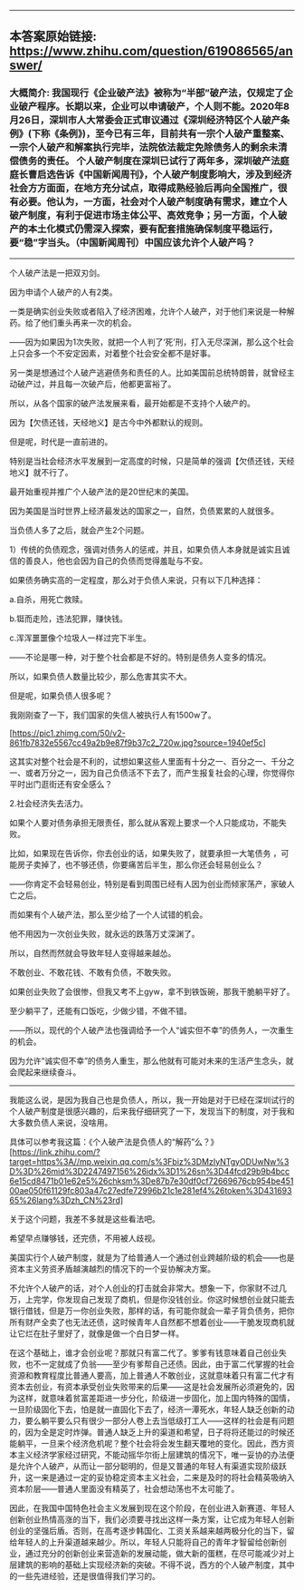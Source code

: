 ----------------------------------------
## 本答案原始链接: https://www.zhihu.com/question/619086565/answer/
### 大概简介: 我国现行《企业破产法》被称为“半部”破产法，仅规定了企业破产程序。长期以来，企业可以申请破产，个人则不能。2020年8月26日，深圳市人大常委会正式审议通过《深圳经济特区个人破产条例》(下称《条例》)，至今已有三年，目前共有一宗个人破产重整案、一宗个人破产和解案执行完毕，法院依法裁定免除债务人的剩余未清偿债务的责任。 个人破产制度在深圳已试行了两年多，深圳破产法庭庭长曹启选告诉《中国新闻周刊》，个人破产制度影响大，涉及到经济社会方方面面，在地方充分试点，取得成熟经验后再向全国推广，很有必要。他认为，一方面，社会对个人破产制度确有需求，建立个人破产制度，有利于促进市场主体公平、高效竞争；另一方面，个人破产的本土化模式仍需深入探索，要有配套措施确保制度平稳运行，要“稳”字当头。（中国新闻周刊）中国应该允许个人破产吗？
----------------------------------------
个人破产法是一把双刃剑。

因为申请个人破产的人有2类。

一类是确实创业失败或者陷入了经济困难，允许个人破产，对于他们来说是一种解药。给了他们重头再来一次的机会。

——因为如果因为1次失败，就把一个人判了‘死’刑，打入无尽深渊，那么这个社会上只会多一个不安定因素，对着整个社会安全都不是好事。

另一类是想通过个人破产逃避债务和责任的人。比如美国前总统特朗普，就曾经主动破产过，并且每一次破产后，他都更富裕了。




所以，从各个国家的破产法发展来看，最开始都是不支持个人破产的。

因为【欠债还钱，天经地义】是古今中外都默认的规则。




但是呢，时代是一直前进的。

特别是当社会经济水平发展到一定高度的时候，只是简单的强调【欠债还钱，天经地义】就不行了。

最开始重视并推广个人破产法的是20世纪末的美国。

因为美国是当时世界上经济最发达的国家之一，自然，负债累累的人就很多。

当负债人多了之后，就会产生2个问题。

1）传统的负债观念，强调对债务人的惩戒，并且，如果负债人本身就是诚实且诚信的善良人，他也会因为自己的负债而觉得羞耻与不安。

如果债务确实高的一定程度，那么对于负债人来说，只有以下几种选择：

a.自杀，用死亡救赎。

b.铤而走险，违法犯罪，赚快钱。

c.浑浑噩噩像个垃圾人一样过完下半生。

——不论是哪一种，对于整个社会都是不好的。特别是债务人变多的情况。

所以，如果负债人数量比较少，那么危害其实不大。

但是呢，如果负债人很多呢？

我刚刚查了一下，我们国家的失信人被执行人有1500w了。

[https://pic1.zhimg.com/50/v2-861fb7832e5567cc49a2b9e87f9b37c2_720w.jpg?source=1940ef5c]

这其实对整个社会是不利的，试想如果这些人里面有十分之一、百分之一、千分之一、或者万分之一，因为自己负债活不下去了，而产生报复社会的心理，你觉得你平时出门逛街还有安全感么？




2.社会经济失去活力。

如果个人要对债务承担无限责任，那么就从客观上要求一个人只能成功，不能失败。

比如，如果现在告诉你，你去创业的话，如果失败了，就要承担一大笔债务 ，可能房子卖掉了，也不够还债，你要痛苦后半生，那么你还会轻易创业么？

——你肯定不会轻易创业，特别是看到周围已经有人因为创业而倾家荡产，家破人亡之后。

而如果有个人破产法，那么至少给了一个人试错的机会。

他不用因为一次创业失败，就永远的跌落万丈深渊了。

所以，自然而然就会导致年轻人变得越来越怂。

不敢创业、不敢花钱、不敢有负债，不敢失败。

如果创业失败了会很惨，但我又考不上gyw，拿不到铁饭碗，那我干脆躺平好了。

至少躺平了，还能有口饭吃，少做少错，不做不错。




——所以，现代的个人破产法也强调给予一个人“诚实但不幸”的债务人，一次重生的机会。




因为允许“诚实但不幸”的债务人重生，那么他就有可能对未来的生活产生念头，就会爬起来继续奋斗。




----------------------------------------

我能这么说，是因为我自己也是负债人，所以，我一开始是对于已经在深圳试行的个人破产制度是很感兴趣的，后来我仔细研究了一下，发现当下的制度，对于我和大多数负债人来说，没啥用。

具体可以参考我这篇：《个人破产法是负债人的“解药”么？》 [https://link.zhihu.com/?target=https%3A//mp.weixin.qq.com/s%3Fbiz%3DMzIyNTgyODUwNw%3D%3D%26mid%3D2247497156%26idx%3D1%26sn%3D44fcd29b9b4bcc6e15cd8471b01e62e5%26chksm%3De87b7e30df0cf72669676cb954be45100ae050f61129fc803a47c27edfe72996b21c1e281ef4%26token%3D43169365%26lang%3Dzh_CN%23rd]




关于这个问题，我差不多就是这些看法吧。

希望早点赚够钱，还完债，不用被人歧视。

美国实行个人破产制度，就是为了给普通人一个通过创业跨越阶级的机会——也是资本主义劳资矛盾越演越烈的情况下的一个妥协解决方案。

不允许个人破产的话，对个人创业的打击就会非常大。想象一下，你家财不过几万，上完学，你发现自己发现了商机，但是你没钱创业。你这时候想创业就只能去银行借钱，但是万一你创业失败，那样的话，有可能你就会一辈子背负债务，把你所有财产全卖了也无法还债，这时候青年人自然都不想着创业——干脆发现商机就让它烂在肚子里好了，就像是做一个白日梦一样。

在这个基础上，谁才会创业呢？那就只有富二代了。爹爹有钱意味着自己创业失败，也不一定就成了负翁——至少有爹帮自己还债。因此，由于富二代掌握的社会资源和教育程度比普通人要高，加上普通人不敢创业，这就意味着只有富二代才有资本去创业，有资本承受创业失败带来的后果——这是社会发展所必须避免的，因为这样，就意味着贫富差距进一步分化，阶级进一步固化，加上国内特殊的国情，一旦阶级固化下去，怕是就一直固化下去了，经济一潭死水，年轻人缺乏创新的动力，要么躺平要么只有很少一部分人卷上去当低级打工人——这样的社会是有问题的，因为全是定时炸弹。普通人缺乏上升的渠道和希望，日子将将还能过的时候还能躺平，一旦来个经济危机呢？整个社会将会发生翻天覆地的变化。因此，西方资本主义经济学家经过研究，不能动摇华尔街上层建筑的情况下，唯一妥协的办法便是允许个人破产，从而让一部分聪明的，但是又普通的年轻人有渠道实现阶级跃升，这一来是通过一定的妥协稳定资本主义社会，二来是及时的将社会精英吸纳入资本阶层——普通人里面没有精英了，社会想动荡也不太可能了。

因此，在我国中国特色社会主义发展到现在这个阶段，在创业进入新赛道、年轻人创新创业热情高涨的当下，我们必须要寻找出这样一条方案，让它成为年轻人创新创业的坚强后盾。否则，在高考逐步韩国化、工资关系越来越两极分化的当下，留给年轻人的上升渠道越来越少。所以，年轻人只能将自己的青年才智留给创新创业，通过充分的创新创业来营造新的发展动能，做大新的蛋糕，在尽可能减少对上层建筑的影响的基础上实现经济新的突破。不得不说，西方的个人破产制度，其中的一些先进经验，还是很值得我们学习的。